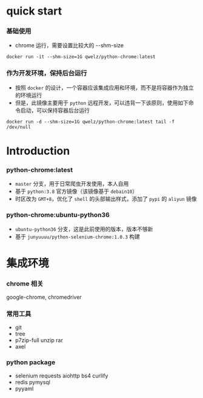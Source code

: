 <!--
 * @Author: qwelz
 * @Date: 2020-07-24 20:30:58
 * @LastEditors: qwelz
 * @LastEditTime: 2020-07-25 19:35:38
--> 

<!--
 * @Author: qwelz
 * @Date: 2020-07-24 20:29:09
 * @LastEditors: qwelz
 * @LastEditTime: 2020-07-24 20:30:03
--> 

# quick start

### 基础使用
* chrome 运行，需要设置比较大的 --shm-size
```shell
docker run -it --shm-size=1G qwelz/python-chrome:latest
```

### 作为开发环境，保持后台运行
* 按照 `docker` 的设计，一个容器应该集成应用和环境，而不是将容器作为独立的环境运行
* 但是，此镜像主要用于 `python` 远程开发，可以违背一下该原则，使用如下命令启动，可以保持容器后台运行
```shell
docker run -d --shm-size=1G qwelz/python-chrome:latest tail -f /dev/null
```


# Introduction

### python-chrome:latest
* `master` 分支，用于日常爬虫开发使用，本人自用
* 基于 `python:3.8` 官方镜像（该镜像基于 `debain10`）
* 时区改为 `GMT+8`，优化了 `shell` 的头部输出样式，添加了 `pypi` 的 `aliyun` 镜像

### python-chrome:ubuntu-python36
* `ubuntu-python36` 分支，这是此前使用的版本，版本不够新
* 基于 `junyuuuu/python-selenium-chrome:1.0.3` 构建

# 集成环境

### chrome 相关
google-chrome, chromedriver

### 常用工具
* git 
* tree 
* p7zip-full unzip rar
* axel

### python package
* selenium requests aiohttp bs4 curlify
* redis pymysql 
* pyyaml
